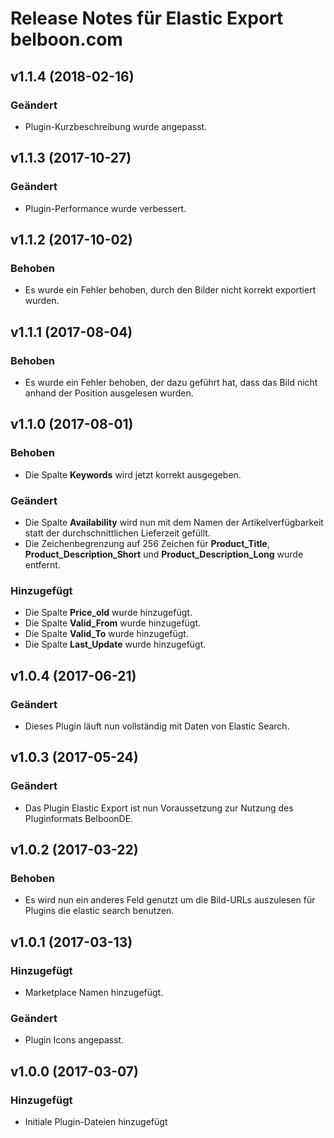 # Release Notes für Elastic Export belboon.com

## v1.1.4 (2018-02-16)

### Geändert
- Plugin-Kurzbeschreibung wurde angepasst.

## v1.1.3 (2017-10-27)

### Geändert
- Plugin-Performance wurde verbessert.

## v1.1.2 (2017-10-02)

### Behoben
- Es wurde ein Fehler behoben, durch den Bilder nicht korrekt exportiert wurden.

## v1.1.1 (2017-08-04)

### Behoben
- Es wurde ein Fehler behoben, der dazu geführt hat, dass das Bild nicht anhand der Position ausgelesen wurden. 

## v1.1.0 (2017-08-01)

### Behoben
- Die Spalte **Keywords** wird jetzt korrekt ausgegeben.

### Geändert
- Die Spalte **Availability** wird nun mit dem Namen der Artikelverfügbarkeit statt der durchschnittlichen Lieferzeit gefüllt.
- Die Zeichenbegrenzung auf 256 Zeichen für **Product_Title**, **Product_Description_Short** und **Product_Description_Long** wurde entfernt.

### Hinzugefügt
- Die Spalte **Price_old** wurde hinzugefügt.
- Die Spalte **Valid_From** wurde hinzugefügt.
- Die Spalte **Valid_To** wurde hinzugefügt.
- Die Spalte **Last_Update** wurde hinzugefügt.

## v1.0.4 (2017-06-21)

### Geändert
- Dieses Plugin läuft nun vollständig mit Daten von Elastic Search.

## v1.0.3 (2017-05-24)

### Geändert
- Das Plugin Elastic Export ist nun Voraussetzung zur Nutzung des Pluginformats BelboonDE.

## v1.0.2 (2017-03-22)

### Behoben
- Es wird nun ein anderes Feld genutzt um die Bild-URLs auszulesen für Plugins die elastic search benutzen.

## v1.0.1 (2017-03-13)

### Hinzugefügt
- Marketplace Namen hinzugefügt.

### Geändert
- Plugin Icons angepasst.

## v1.0.0 (2017-03-07)

### Hinzugefügt
- Initiale Plugin-Dateien hinzugefügt
